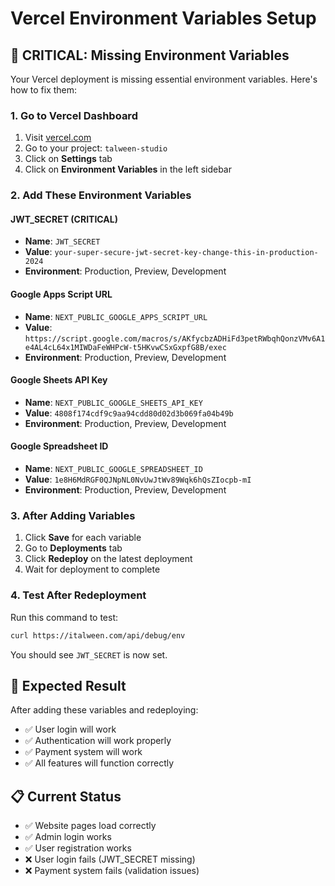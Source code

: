 # Vercel Environment Variables Setup

## 🚨 CRITICAL: Missing Environment Variables

Your Vercel deployment is missing essential environment variables. Here's how to fix them:

### 1. Go to Vercel Dashboard
1. Visit [vercel.com](https://vercel.com)
2. Go to your project: `talween-studio`
3. Click on **Settings** tab
4. Click on **Environment Variables** in the left sidebar

### 2. Add These Environment Variables

#### **JWT_SECRET (CRITICAL)**
- **Name**: `JWT_SECRET`
- **Value**: `your-super-secure-jwt-secret-key-change-this-in-production-2024`
- **Environment**: Production, Preview, Development

#### **Google Apps Script URL**
- **Name**: `NEXT_PUBLIC_GOOGLE_APPS_SCRIPT_URL`
- **Value**: `https://script.google.com/macros/s/AKfycbzADHiFd3petRWbqhQonzVMv6A1e4AL4cL64x1MIWDaFeWHPcW-t5HKvwCSxGxpfG8B/exec`
- **Environment**: Production, Preview, Development

#### **Google Sheets API Key**
- **Name**: `NEXT_PUBLIC_GOOGLE_SHEETS_API_KEY`
- **Value**: `4808f174cdf9c9aa94cdd80d02d3b069fa04b49b`
- **Environment**: Production, Preview, Development

#### **Google Spreadsheet ID**
- **Name**: `NEXT_PUBLIC_GOOGLE_SPREADSHEET_ID`
- **Value**: `1e8H6MdRGF0QJNpNL0NvUwJtWv89Wqk6hQsZIocpb-mI`
- **Environment**: Production, Preview, Development

### 3. After Adding Variables
1. Click **Save** for each variable
2. Go to **Deployments** tab
3. Click **Redeploy** on the latest deployment
4. Wait for deployment to complete

### 4. Test After Redeployment
Run this command to test:
```bash
curl https://italween.com/api/debug/env
```

You should see `JWT_SECRET` is now set.

## 🎯 Expected Result
After adding these variables and redeploying:
- ✅ User login will work
- ✅ Authentication will work properly
- ✅ Payment system will work
- ✅ All features will function correctly

## 📋 Current Status
- ✅ Website pages load correctly
- ✅ Admin login works
- ✅ User registration works
- ❌ User login fails (JWT_SECRET missing)
- ❌ Payment system fails (validation issues)
